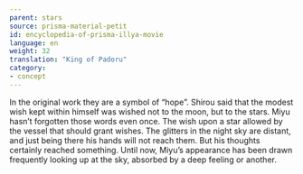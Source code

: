 ```yaml
---
parent: stars
source: prisma-material-petit
id: encyclopedia-of-prisma-illya-movie
language: en
weight: 32
translation: "King of Padoru"
category:
- concept
---
```


In the original work they are a symbol of “hope”. 
Shirou said that the modest wish kept within himself was wished not to the moon, but to the stars. Miyu hasn’t forgotten those words even once. The wish upon a star allowed by the vessel that should grant wishes. The glitters in the night sky are distant, and just being there his hands will not reach them. But his thoughts certainly reached something.
Until now, Miyu’s appearance has been drawn frequently looking up at the sky, absorbed by a deep feeling or another.
